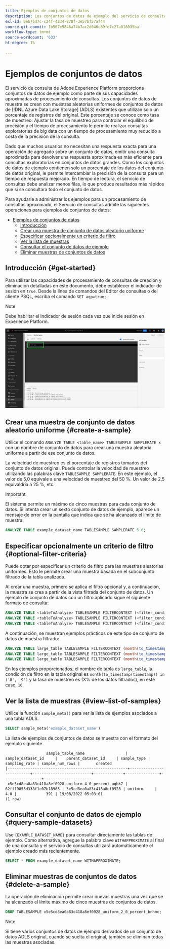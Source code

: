 ```yaml
---
title: Ejemplos de conjuntos de datos
description: Los conjuntos de datos de ejemplo del servicio de consultas le permiten realizar consultas exploratorias de big data con un tiempo de procesamiento muy reducido a costa de la precisión de la consulta. Esta guía proporciona información sobre cómo administrar los ejemplos para el procesamiento aproximado de consultas
exl-id: 9e676d7c-c24f-4234-878f-3e57bf57af44
source-git-commit: 1b507e9846a74b7ac2d046c89fd7c27a818035ba
workflow-type: tm+mt
source-wordcount: '633'
ht-degree: 1%

---
```


# Ejemplos de conjuntos de datos

El servicio de consulta de Adobe Experience Platform proporciona conjuntos de datos de ejemplo como parte de sus capacidades aproximadas de procesamiento de consultas. Los conjuntos de datos de muestra se crean con muestras aleatorias uniformes de conjuntos de datos de [!DNL Azure Data Lake Storage] (ADLS) existentes que utilizan solo un porcentaje de registros del original. Este porcentaje se conoce como tasa de muestreo. Ajustar la tasa de muestreo para controlar el equilibrio de precisión y el tiempo de procesamiento le permite realizar consultas exploratorias de big data con un tiempo de procesamiento muy reducido a costa de la precisión de la consulta.

Dado que muchos usuarios no necesitan una respuesta exacta para una operación de agregado sobre un conjunto de datos, emitir una consulta aproximada para devolver una respuesta aproximada es más eficiente para consultas exploratorias en conjuntos de datos grandes. Como los conjuntos de datos de ejemplo contienen solo un porcentaje de los datos del conjunto de datos original, le permite intercambiar la precisión de la consulta para un tiempo de respuesta mejorado. En tiempo de lectura, el servicio de consultas debe analizar menos filas, lo que produce resultados más rápidos que si se consultara todo el conjunto de datos.

Para ayudarle a administrar los ejemplos para un procesamiento de consultas aproximado, el Servicio de consultas admite las siguientes operaciones para ejemplos de conjuntos de datos:

- [Ejemplos de conjuntos de datos](#dataset-samples)
   - [Introducción](#getting-started-get-started)
   - [Crear una muestra de conjunto de datos aleatorio uniforme](#create-a-uniform-random-dataset-sample-create-a-sample)
   - [Especificar opcionalmente un criterio de filtro](#optionally-specify-a-filter-criteria-optional-filter-criteria)
   - [Ver la lista de muestras](#view-the-list-of-samples-view-list-of-samples)
   - [Consultar el conjunto de datos de ejemplo](#query-the-sample-dataset-query-sample-datasets)
   - [Eliminar muestras de conjuntos de datos](#delete-dataset-samples-delete-a-sample)

## Introducción {#get-started}

Para utilizar las capacidades de procesamiento de consultas de creación y eliminación detalladas en este documento, debe establecer el indicador de sesión en `true`. Desde la línea de comandos del Editor de consultas o del cliente PSQL, escriba el comando `SET aqp=true;`.

>[!NOTE]
>
>Debe habilitar el indicador de sesión cada vez que inicie sesión en Experience Platform.

![Se resaltó el Editor de consultas con el comando &#39;SET aqp=true;&#39;.](../images/key-concepts/set-session-flag.png)

## Crear una muestra de conjunto de datos aleatorio uniforme {#create-a-sample}

Utilice el comando `ANALYZE TABLE <table_name> TABLESAMPLE SAMPLERATE x` con un nombre de conjunto de datos para crear una muestra aleatoria uniforme a partir de ese conjunto de datos.

La velocidad de muestreo es el porcentaje de registros tomados del conjunto de datos original. Puede controlar la velocidad de muestreo utilizando las palabras clave `TABLESAMPLE SAMPLERATE`. En este ejemplo, el valor de 5,0 equivale a una velocidad de muestreo del 50 %. Un valor de 2,5 equivaldría a 25 %, etc.

>[!IMPORTANT]
>
>El sistema permite un máximo de cinco muestras para cada conjunto de datos. Si intenta crear un sexto conjunto de datos de ejemplo, aparece un mensaje de error en la pantalla que indica que se ha alcanzado el límite de muestra.

```sql
ANALYZE TABLE example_dataset_name TABLESAMPLE SAMPLERATE 5.0;
```

## Especificar opcionalmente un criterio de filtro {#optional-filter-criteria}

Puede optar por especificar un criterio de filtro para las muestras aleatorias uniformes. Esto le permite crear una muestra basada en el subconjunto filtrado de la tabla analizada.

Al crear una muestra, primero se aplica el filtro opcional y, a continuación, la muestra se crea a partir de la vista filtrada del conjunto de datos. Un ejemplo de conjunto de datos con un filtro aplicado sigue el siguiente formato de consulta:

```sql
ANALYZE TABLE <tableToAnalyze> TABLESAMPLE FILTERCONTEXT (<filter_condition>) SAMPLERATE X.Y;
ANALYZE TABLE <tableToAnalyze> TABLESAMPLE FILTERCONTEXT (<filter_condition_1> AND/OR <filter_condition_2>) SAMPLERATE X.Y;
ANALYZE TABLE <tableToAnalyze> TABLESAMPLE FILTERCONTEXT (<filter_condition_1> AND (<filter_condition_2> OR <filter_condition_3>)) SAMPLERATE X.Y;
```

A continuación, se muestran ejemplos prácticos de este tipo de conjunto de datos de muestra filtrado:

```sql
ANALYZE TABLE large_table TABLESAMPLE FILTERCONTEXT (month(to_timestamp(timestamp)) in ('8', '9')) SAMPLERATE 10;
ANALYZE TABLE large_table TABLESAMPLE FILTERCONTEXT (month(to_timestamp(timestamp)) in ('8', '9') AND product.name = "product1") SAMPLERATE 10;
ANALYZE TABLE large_table TABLESAMPLE FILTERCONTEXT (month(to_timestamp(timestamp)) in ('8', '9') AND (product.name = "product1" OR product.name = "product2")) SAMPLERATE 10;
```

En los ejemplos proporcionados, el nombre de tabla es `large_table`, la condición de filtro en la tabla original es `month(to_timestamp(timestamp)) in ('8', '9')` y la tasa de muestreo es (X% de los datos filtrados), en este caso, `10`.

## Ver la lista de muestras {#view-list-of-samples}

Utilice la función `sample_meta()` para ver la lista de ejemplos asociados a una tabla ADLS.

```sql
SELECT sample_meta('example_dataset_name')
```

La lista de ejemplos de conjuntos de datos se muestra con el formato del ejemplo siguiente.

```shell
                  sample_table_name                  |    sample_dataset_id     |    parent_dataset_id     | sample_type | sampling_rate | sample_num_rows |       created      
|-----------------------------------------------------+--------------------------+--------------------------+-------------+---------------+-----------------+---------------------
 x5e5cd8ea0a83c418a8ef0928_uniform_4_0_percent_ughk7 | 62ff19853d338f1c07b18965 | 5e5cd8ea0a83c418a8ef0928 | uniform     |           4.0 |             391 | 19/08/2022 05:03:01
(1 row)
```

## Consultar el conjunto de datos de ejemplo {#query-sample-datasets}

Use `{EXAMPLE_DATASET_NAME}` para consultar directamente las tablas de ejemplo. Como alternativa, agregue la palabra clave `WITHAPPROXIMATE` al final de una consulta y el servicio de consultas utilizará automáticamente el ejemplo creado más recientemente.

```sql
SELECT * FROM example_dataset_name WITHAPPROXIMATE;
```

## Eliminar muestras de conjuntos de datos {#delete-a-sample}

La operación de eliminación permite crear nuevas muestras una vez que se ha alcanzado el límite máximo de cinco muestras de conjuntos de datos.

```sql
DROP TABLESAMPLE x5e5cd8ea0a83c418a8ef0928_uniform_2_0_percent_bnhmc;
```

>[!NOTE]
>
>Si tiene varios conjuntos de datos de ejemplo derivados de un conjunto de datos ADLS original, cuando se suelta el original, también se eliminan todas las muestras asociadas.
